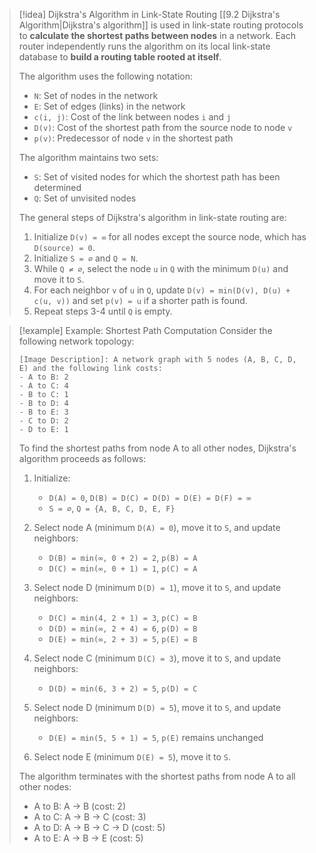 > [!idea] Dijkstra's Algorithm in Link-State Routing
> [[9.2 Dijkstra's Algorithm|Dijkstra's algorithm]] is used in link-state routing protocols to **calculate the shortest paths between nodes** in a network. Each router independently runs the algorithm on its local link-state database to **build a routing table rooted at itself**.
>
> The algorithm uses the following notation:
> - `N`: Set of nodes in the network
> - `E`: Set of edges (links) in the network
> - `c(i, j)`: Cost of the link between nodes `i` and `j`
> - `D(v)`: Cost of the shortest path from the source node to node `v`
> - `p(v)`: Predecessor of node `v` in the shortest path
>
> The algorithm maintains two sets:
> - `S`: Set of visited nodes for which the shortest path has been determined
> - `Q`: Set of unvisited nodes
>
> The general steps of Dijkstra's algorithm in link-state routing are:
> 1. Initialize `D(v) = ∞` for all nodes except the source node, which has `D(source) = 0`.
> 2. Initialize `S = ∅` and `Q = N`.
> 3. While `Q ≠ ∅`, select the node `u` in `Q` with the minimum `D(u)` and move it to `S`.
> 4. For each neighbor `v` of `u` in `Q`, update `D(v) = min(D(v), D(u) + c(u, v))` and set `p(v) = u` if a shorter path is found.
> 5. Repeat steps 3-4 until `Q` is empty.

> [!example] Example: Shortest Path Computation
> Consider the following network topology:
>
> ```
> [Image Description]: A network graph with 5 nodes (A, B, C, D, E) and the following link costs:
> - A to B: 2
> - A to C: 4
> - B to C: 1
> - B to D: 4
> - B to E: 3
> - C to D: 2
> - D to E: 1
> ```
>
> To find the shortest paths from node A to all other nodes, Dijkstra's algorithm proceeds as follows:
>
> 1. Initialize:
>    - `D(A) = 0`, `D(B) = D(C) = D(D) = D(E) = D(F) = ∞`
>    - `S = ∅`, `Q = {A, B, C, D, E, F}`
>
> 2. Select node A (minimum `D(A) = 0`), move it to `S`, and update neighbors:
>    - `D(B) = min(∞, 0 + 2) = 2`, `p(B) = A`
>    - `D(C) = min(∞, 0 + 1) = 1`, `p(C) = A`
>
> 3. Select node D (minimum `D(D) = 1`), move it to `S`, and update neighbors:
>    - `D(C) = min(4, 2 + 1) = 3`, `p(C) = B`
>    - `D(D) = min(∞, 2 + 4) = 6`, `p(D) = B`
>    - `D(E) = min(∞, 2 + 3) = 5`, `p(E) = B`
>
> 4. Select node C (minimum `D(C) = 3`), move it to `S`, and update neighbors:
>    - `D(D) = min(6, 3 + 2) = 5`, `p(D) = C`
>
> 5. Select node D (minimum `D(D) = 5`), move it to `S`, and update neighbors:
>    - `D(E) = min(5, 5 + 1) = 5`, `p(E)` remains unchanged
>
> 6. Select node E (minimum `D(E) = 5`), move it to `S`.
>
> The algorithm terminates with the shortest paths from node A to all other nodes:
> - A to B: A → B (cost: 2)
> - A to C: A → B → C (cost: 3)
> - A to D: A → B → C → D (cost: 5)
> - A to E: A → B → E (cost: 5)